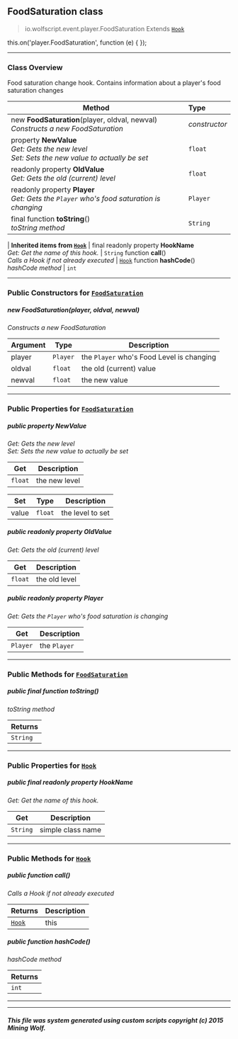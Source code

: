## FoodSaturation __class__

>io.wolfscript.event.player.FoodSaturation
>Extends [`Hook`](../../hook/Hook.md)

this.on('player.FoodSaturation', function (e) { });

---

### Class Overview

Food saturation change hook. Contains information about a player's food saturation changes

Method | Type   
--- | :--- 
new __FoodSaturation__(player, oldval, newval) <br> _Constructs a new FoodSaturation_ | _constructor_
  property __NewValue__ <br> _Get: Gets the new level<br>Set: Sets the new value to actually be set_ | `float`
 readonly property __OldValue__ <br> _Get: Gets the old (current) level_ | `float`
 readonly property __Player__ <br> _Get: Gets the `Player` who's food saturation is changing_ | `Player`
final function __toString__() <br> _toString method_ | `String`
 |
__Inherited items from [`Hook`](../../hook/Hook.md)__ |
final readonly property __HookName__ <br> _Get: Get the name of this hook._ | `String`
 function __call__() <br> _Calls a Hook if not already executed_ | [`Hook`](../../hook/Hook.md)
 function __hashCode__() <br> _hashCode method_ | `int`





---

### Public Constructors for [`FoodSaturation`](FoodSaturation.md)

##### <a id='foodsaturation'></a>new __FoodSaturation__(player, oldval, newval) 

_Constructs a new FoodSaturation_

Argument | Type | Description  
--- | --- | --- 
player | `Player` | the `Player` who's Food Level is changing
oldval | `float` | the old (current) value
newval | `float` | the new value

---

### Public Properties for [`FoodSaturation`](FoodSaturation.md)

##### <a id='newvalue'></a>public   property __NewValue__

_Get: Gets the new level<br>Set: Sets the new value to actually be set_

Get | Description
--- | --- 
`float` | the new level

Set | Type | Description  
--- | --- | --- 
value | `float` | the level to set


##### <a id='oldvalue'></a>public  readonly property __OldValue__

_Get: Gets the old (current) level_

Get | Description
--- | --- 
`float` | the old level



##### <a id='player'></a>public  readonly property __Player__

_Get: Gets the `Player` who's food saturation is changing_

Get | Description
--- | --- 
`Player` | the `Player`



---

### Public Methods for [`FoodSaturation`](FoodSaturation.md)

##### <a id='tostring'></a>public final function __toString__()

_toString method_

Returns | 
--- | 
`String` |


---

### Public Properties for [`Hook`](../../hook/Hook.md)

##### <a id='hookname'></a>public final readonly property __HookName__

_Get: Get the name of this hook._

Get | Description
--- | --- 
`String` | simple class name



---

### Public Methods for [`Hook`](../../hook/Hook.md)

##### <a id='call'></a>public  function __call__()

_Calls a Hook if not already executed_

Returns | Description
--- | --- 
[`Hook`](../../hook/Hook.md) | this


##### <a id='hashcode'></a>public  function __hashCode__()

_hashCode method_

Returns | 
--- | 
`int` |


---


---


##### This file was system generated using custom scripts copyright (c) 2015 Mining Wolf.
	

